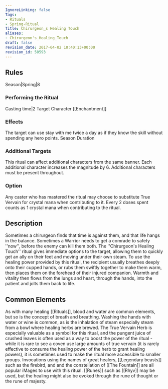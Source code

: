 ```yaml
---
IgnoreLinking: false
Tags:
- Rituals
- Spring-Ritual
Title: Chirurgeon_s Healing Touch
aliases:
- Chirurgeon's_Healing_Touch
draft: false
revision_date: 2017-04-02 10:40:13+00:00
revision_id: 50593
---
```


## Rules
Season|Spring|8
### Performing the Ritual
Casting time|2 Target Character
[[Enchantment]] 
### Effects
The target can use stay with me twice a day as if they know the skill without spending any hero points. 
Season Duration
### Additional Targets
This ritual can affect additional characters from the same banner. Each additional character increases the magnitude by 6. Additional characters must be present throughout.
### Option
Any caster who has mastered the ritual may choose to substitute True Vervain for crystal mana when contributing to it. Every 2 doses spent counts as 1 crystal mana when contributing to the ritual.
## Description
Sometimes a chirurgeon finds that time is against them, and that life hangs in the balance. Sometimes a Warrior needs to get a comrade to safety ''now'', before the enemy can kill them both. The ''Chirurgeon's Healing Touch'' ritual gives immediate options to the target, allowing them to quickly get an ally on their feet and moving under their own steam.
To use the healing power provided by this ritual, the recipient usually breathes deeply onto their cupped hands, or rubs them swiftly together to make them warm, then places them on the forehead of their injured companion. Warmth and vitality then flows from the lungs and heart, through the hands, into the patient and jolts them back to life.
## Common Elements
As with many healing [[Rituals]], blood and water are common elements, but so is the concept of breath and breathing. Washing the hands with water or wine is common, as is the inhalation of steam especially steam from a bowl where healing herbs are brewed. The True Vervain Herb is especially valuable as a symbol for this ritual, and the pungent juice of crushed leaves is often used as a way to boost the power of the ritual - while it is rare to see a coven use large amounts of true vervain (it is rarely effective to consume the healing power of the herb to grant healing powers), it is sometimes used to make the ritual more accessible to smaller groups. 
Invocations using the names of great healers, [[Legendary beasts]] such as the firebird, and and the constellation of [[The Fountain]] are all popular iMages to use with this ritual. [[Runes]] such as [[Rhyv]] may be used, but the healing might also be evoked through the rune of thought or the rune of majesty.